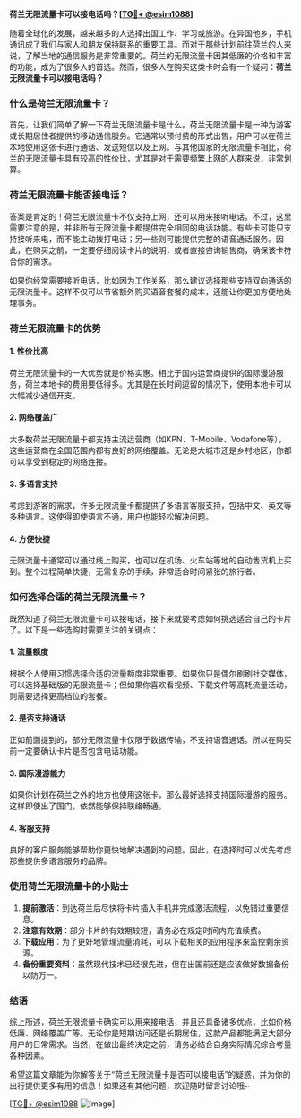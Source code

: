 **荷兰无限流量卡可以接电话吗？[[TG💪+ @esim1088](https://t.me/s/esim1088)]**

随着全球化的发展，越来越多的人选择出国工作、学习或旅游。在异国他乡，手机通讯成了我们与家人和朋友保持联系的重要工具。而对于那些计划前往荷兰的人来说，了解当地的通信服务是非常重要的。荷兰的无限流量卡因其低廉的价格和丰富的功能，成为了很多人的首选。然而，很多人在购买这类卡时会有一个疑问：**荷兰无限流量卡可以接电话吗？**

### 什么是荷兰无限流量卡？

首先，让我们简单了解一下荷兰无限流量卡是什么。荷兰无限流量卡是一种为游客或长期居住者提供的移动通信服务。它通常以预付费的形式出售，用户可以在荷兰本地使用这张卡进行通话、发送短信以及上网。与其他国家的无限流量卡相比，荷兰的无限流量卡具有较高的性价比，尤其是对于需要频繁上网的人群来说，非常划算。

### 荷兰无限流量卡能否接电话？

答案是肯定的！荷兰无限流量卡不仅支持上网，还可以用来接听电话。不过，这里需要注意的是，并非所有无限流量卡都提供完全相同的电话功能。有些卡可能只支持接听来电，而不能主动拨打电话；另一些则可能提供完整的语音通话服务。因此，在购买之前，一定要仔细阅读卡片的说明，或者直接咨询销售商，确保该卡符合你的需求。

如果你经常需要接听电话，比如因为工作关系，那么建议选择那些支持双向通话的无限流量卡。这样不仅可以节省额外购买语音套餐的成本，还能让你更加方便地处理事务。

### 荷兰无限流量卡的优势

#### 1. 性价比高
荷兰无限流量卡的一大优势就是价格实惠。相比于国内运营商提供的国际漫游服务，荷兰本地卡的费用要低得多。尤其是在长时间逗留的情况下，使用本地卡可以大幅减少通信开支。

#### 2. 网络覆盖广
大多数荷兰无限流量卡都支持主流运营商（如KPN、T-Mobile、Vodafone等），这些运营商在全国范围内都有良好的网络覆盖。无论是大城市还是乡村地区，你都可以享受到稳定的网络连接。

#### 3. 多语言支持
考虑到游客的需求，许多无限流量卡都提供了多语言客服支持，包括中文、英文等多种语言。这使得即使语言不通，用户也能轻松解决问题。

#### 4. 方便快捷
无限流量卡通常可以通过线上购买，也可以在机场、火车站等地的自动售货机上买到。整个过程简单快捷，无需复杂的手续，非常适合时间紧张的旅行者。

### 如何选择合适的荷兰无限流量卡？

既然知道了荷兰无限流量卡可以接电话，接下来就要考虑如何挑选适合自己的卡片了。以下是一些选购时需要关注的关键点：

#### 1. 流量额度
根据个人使用习惯选择合适的流量额度非常重要。如果你只是偶尔刷刷社交媒体，可以选择基础版的无限流量卡；但如果你喜欢看视频、下载文件等高耗流量活动，则需要选择更高档位的套餐。

#### 2. 是否支持通话
正如前面提到的，部分无限流量卡仅限于数据传输，不支持语音通话。所以在购买前一定要确认卡片是否包含电话功能。

#### 3. 国际漫游能力
如果你计划在荷兰之外的地方也使用这张卡，那么最好选择支持国际漫游的服务。这样即使出了国门，依然能够保持联络畅通。

#### 4. 客服支持
良好的客户服务能够帮助你更快地解决遇到的问题。因此，在选择时可以优先考虑那些提供多语言服务的品牌。

### 使用荷兰无限流量卡的小贴士

1. **提前激活**：到达荷兰后尽快将卡片插入手机并完成激活流程，以免错过重要信息。
2. **注意有效期**：部分卡片的有效期较短，请务必在规定时间内充值续费。
3. **下载应用**：为了更好地管理流量消耗，可以下载相关的应用程序来监控剩余资源。
4. **备份重要资料**：虽然现代技术已经很先进，但在出国前还是应该做好数据备份以防万一。

### 结语

综上所述，荷兰无限流量卡确实可以用来接电话，并且还具备诸多优点，比如价格低廉、网络覆盖广等。无论你是短期访问还是长期居住，这款产品都能满足大部分用户的日常需求。当然，在做出最终决定之前，请务必结合自身实际情况综合考量各种因素。

希望这篇文章能为你解答关于“荷兰无限流量卡是否可以接电话”的疑惑，并为你的出行提供更多有用的信息！如果还有其他问题，欢迎随时留言讨论哦~

[[TG💪+ @esim1088](https://t.me/s/esim1088) ![Image](https://i.postimg.cc/4NQfJmqS/Snipaste-2025-05-13-00-14-12.png)]